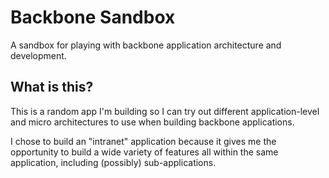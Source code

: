 # Backbone Sandbox

A sandbox for playing with backbone application architecture and development.

## What is this?

This is a random app I'm building so I can try out different application-level and micro architectures to use when building backbone applications.

I chose to build an "intranet" application because it gives me the opportunity to build a wide variety of features all within the same application, including (possibly) sub-applications.
